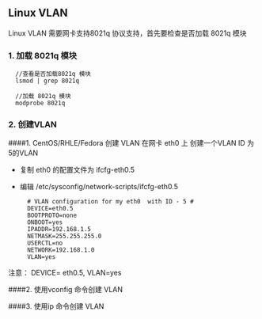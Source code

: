## Linux VLAN

Linux VLAN 需要网卡支持8021q 协议支持，首先要检查是否加载 8021q 模块

### 1. 加载 8021q 模块

```
  //查看是否加载8021q 模块
  lsmod | grep 8021q

  //加载 8021q 模块
  modprobe 8021q
```

### 2. 创建VLAN

####1. CentOS/RHLE/Fedora 创建 VLAN
在网卡 eth0 上 创建一个VLAN ID 为5的VLAN

- 复制 eth0 的配置文件为 ifcfg-eth0.5
- 编辑 /etc/sysconfig/network-scripts/ifcfg-eth0.5

  ```
    # VLAN configuration for my eth0  with ID - 5 #
    DEVICE=eth0.5
    BOOTPROTO=none
    ONBOOT=yes
    IPADDR=192.168.1.5
    NETMASK=255.255.255.0
    USERCTL=no
    NETWORK=192.168.1.0
    VLAN=yes
  ```
注意： DEVICE= eth0.5, VLAN=yes

####2. 使用vconfig 命令创建 VLAN

####3. 使用ip 命令创建 VLAN
